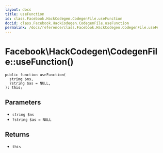 ```yaml
---
layout: docs
title: useFunction
id: class.Facebook.HackCodegen.CodegenFile.useFunction
docid: class.Facebook.HackCodegen.CodegenFile.useFunction
permalink: /docs/reference/class.Facebook.HackCodegen.CodegenFile.useFunction.md
---
```

# Facebook\\HackCodegen\\CodegenFile::useFunction()




``` Hack
public function useFunction(
  string $ns,
  ?string $as = NULL,
): this;
```




## Parameters




- ` string $ns `
- ` ?string $as = NULL `




## Returns




+ ` this `
